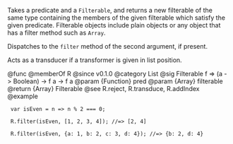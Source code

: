Takes a predicate and a `Filterable`, and returns a new filterable of the
same type containing the members of the given filterable which satisfy the
given predicate. Filterable objects include plain objects or any object
that has a filter method such as `Array`.

Dispatches to the `filter` method of the second argument, if present.

Acts as a transducer if a transformer is given in list position.

@func
@memberOf R
@since v0.1.0
@category List
@sig Filterable f => (a -> Boolean) -> f a -> f a
@param {Function} pred
@param {Array} filterable
@return {Array} Filterable
@see R.reject, R.transduce, R.addIndex
@example

     var isEven = n => n % 2 === 0;

     R.filter(isEven, [1, 2, 3, 4]); //=> [2, 4]

     R.filter(isEven, {a: 1, b: 2, c: 3, d: 4}); //=> {b: 2, d: 4}

